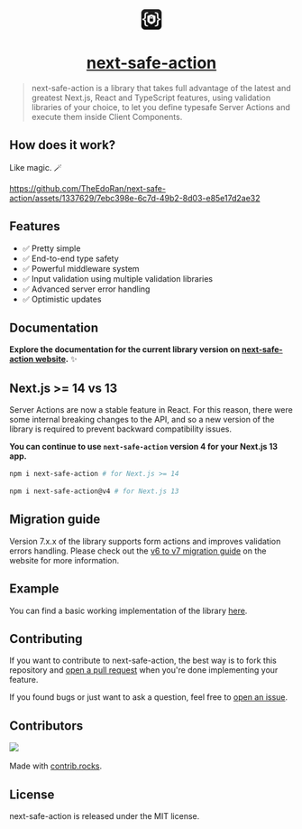 <div align="center">
  <img src="assets/logo.png" alt="next-safe-action logo" width="36" height="36">
  <a href="https://github.com/TheEdoRan/next-safe-action"><h1>next-safe-action</h1></a>
</div>

> next-safe-action is a library that takes full advantage of the latest and greatest Next.js, React and TypeScript features, using validation libraries of your choice, to let you define typesafe Server Actions and execute them inside Client Components.


## How does it work?

Like magic. 🪄

https://github.com/TheEdoRan/next-safe-action/assets/1337629/7ebc398e-6c7d-49b2-8d03-e85e17d2ae32

## Features

- ✅ Pretty simple
- ✅ End-to-end type safety
- ✅ Powerful middleware system
- ✅ Input validation using multiple validation libraries
- ✅ Advanced server error handling
- ✅ Optimistic updates

## Documentation

**Explore the documentation for the current library version on [next-safe-action website](https://next-safe-action.dev).** ✨

## Next.js >= 14 vs 13

Server Actions are now a stable feature in React. For this reason, there were some internal breaking changes to the API, and so a new version of the library is required to prevent backward compatibility issues.

**You can continue to use `next-safe-action` version 4 for your Next.js 13 app.**

```bash
npm i next-safe-action # for Next.js >= 14
```

```bash
npm i next-safe-action@v4 # for Next.js 13
```

## Migration guide

Version 7.x.x of the library supports form actions and improves validation errors handling. Please check out the [v6 to v7 migration guide](https://next-safe-action.dev/docs/migrations/v6-to-v7) on the website for more information.

## Example

You can find a basic working implementation of the library [here](packages/example-app).

## Contributing

If you want to contribute to next-safe-action, the best way is to fork this repository and [open a pull request](https://github.com/TheEdoRan/next-safe-action/pulls) when you're done implementing your feature.

If you found bugs or just want to ask a question, feel free to [open an issue](https://github.com/TheEdoRan/next-safe-action/issues).

## Contributors

<a href="https://github.com/TheEdoRan/next-safe-action/graphs/contributors">
  <img src="https://contrib.rocks/image?repo=TheEdoRan/next-safe-action" />
</a>

Made with [contrib.rocks](https://contrib.rocks).

## License

next-safe-action is released under the MIT license.
